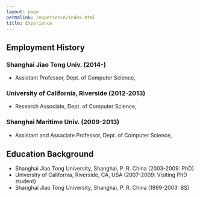 ```yaml
---
layout: page
permalink: /experience/index.html
title: Experience
---
```


## Employment History
 
### Shanghai Jiao Tong Univ. (2014-)
  - Assistant Professor,  Dept. of Computer Science, 

### University of California, Riverside (2012-2013)
  - Research Associate, Dept. of Computer Science, 

### Shanghai Maritime Univ. (2009-2013)
  - Assistant and Associate Professor, Dept. of Computer Science, 


## Education Background

- Shanghai Jiao Tong University, Shanghai, P. R. China (2003-2009: PhD)
- University of California, Riverside, CA, USA (2007-2009: Visiting PhD student)
- Shanghai Jiao Tong University, Shanghai, P. R. China (1999-2003: BS)

